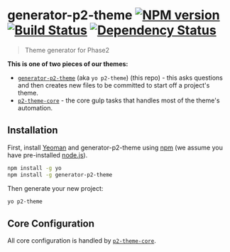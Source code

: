 # generator-p2-theme [![NPM version][npm-image]][npm-url] [![Build Status][travis-image]][travis-url] [![Dependency Status][daviddm-image]][daviddm-url]

> Theme generator for Phase2

**This is one of two pieces of our themes:**

- [`generator-p2-theme`](https://github.com/phase2/generator-p2-theme) (aka `yo p2-theme`) (this repo) - this asks questions and then creates new files to be committed to start off a project's theme.
- [`p2-theme-core`](https://github.com/phase2/p2-theme-core) - the core gulp tasks that handles most of the theme's automation.

## Installation

First, install [Yeoman](http://yeoman.io) and generator-p2-theme using [npm](https://www.npmjs.com/) (we assume you have pre-installed [node.js](https://nodejs.org/)).

```bash
npm install -g yo
npm install -g generator-p2-theme
```

Then generate your new project:

```bash
yo p2-theme
```

## Core Configuration

All core configuration is handled by [`p2-theme-core`](http://github.com/phase2/p2-theme-core).

[npm-image]: https://badge.fury.io/js/generator-p2-theme.svg
[npm-url]: https://npmjs.org/package/generator-p2-theme
[travis-image]: https://travis-ci.org/phase2/generator-p2-theme.svg?branch=master
[travis-url]: https://travis-ci.org/phase2/generator-p2-theme
[daviddm-image]: https://david-dm.org/phase2/generator-p2-theme.svg?theme=shields.io
[daviddm-url]: https://david-dm.org/phase2/generator-p2-theme
